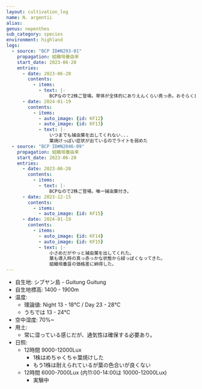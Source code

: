 ```yaml
---
layout: cultivation_log
name: N. argentii
alias:
genus: nepenthes
sub_category: species
environment: highland
logs:
  - source: "BCP ID#N293-01"
    propagation: 組織培養由来
    start_date: 2023-06-20
    entries:
      - date: 2023-06-20
        contents:
          - items:
            - text: |-
                BCPなので2株ご登場。草体が全体的にありえんくらい真っ赤。おそらく日照に敏感なタイプ。輸送ダメージも酷い方。
      - date: 2024-01-19
        contents:
          - items:
            - auto_image: {id: KF12}
            - auto_image: {id: KF13}
            - text: |-
                いつまでも捕虫葉を出してくれない...
                葉焼けっぽい症状が出ているのでライトを弱めた
  - source: "BCP ID#N2046-09"
    propagation: 組織培養由来
    start_date: 2023-06-20
    entries:
      - date: 2023-06-20
        contents:
          - items:
            - text: |-
                BCPなので2株ご登場。唯一捕虫葉付き。
      - date: 2023-12-15
        contents:
          - items:
            - auto_image: {id: KF15}
      - date: 2024-01-19
        contents:
          - items:
            - auto_image: {id: KF14}
            - auto_image: {id: KF15}
            - text: |-
                小さめだがやっと捕虫葉を出してくれた。
                葉も導入時の真っ赤っかな状態から緑っぽくなってきた。
                組織培養苗の価格差に納得した。
---
```

- 自生地: シブヤン島 - Guitung Guitung
- 自生地標高: 1400 - 1900m
- 温度:
  - 理論値: Night 13 - 18℃ / Day 23 - 28℃
  - うちでは 13 - 24℃
- 空中湿度: 70%~
- 用土:
  - 常に湿っている感じだが、通気性は確保する必要あり。
- 日照:
  - 12時間 9000-12000Lux
    - 1株はめちゃくちゃ葉焼けした
    - もう1株は耐えられているが葉の色合いが良くない
  - 12時間 6000-7000Lux (内11:00-14:00は 10000-12000Lux)
    - 実験中
